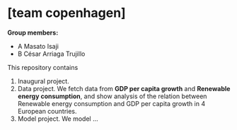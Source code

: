 # \[team copenhagen\]

**Group members:**
- A Masato Isaji
- B César Arriaga Trujillo



This repository contains  
1. Inaugural project. 
2. Data project. We fetch data from **GDP per capita growth** and **Renewable energy consumption**, and show analysis of the relation between Renewable energy consumption and GDP per capita growth in 4 European countries.
3. Model project. We model ...
